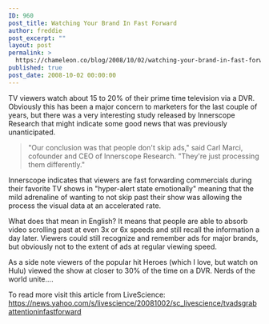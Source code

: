```yaml
---
ID: 960
post_title: Watching Your Brand In Fast Forward
author: freddie
post_excerpt: ""
layout: post
permalink: >
  https://chameleon.co/blog/2008/10/02/watching-your-brand-in-fast-forward/
published: true
post_date: 2008-10-02 00:00:00
---
```

TV viewers watch about 15 to 20% of their prime time television via a DVR. Obviously this has been a major concern to marketers for the last couple of years, but there was a very interesting study released by Innerscope Research that might indicate some good news that was previously unanticipated.
<blockquote>"Our conclusion was that people don't skip ads," said Carl Marci, cofounder and CEO of Innerscope Research. "They're just processing them differently."</blockquote>
Innerscope indicates that viewers are fast forwarding commercials during their favorite TV shows in "hyper-alert state emotionally" meaning that the mild adrenaline of wanting to not skip past their show was allowing the process the visual data at an accelerated rate.

What does that mean in English? It means that people are able to absorb video scrolling past at even 3x or 6x speeds and still recall the information a day later. Viewers could still recognize and remember ads for major brands, but obviously not to the extent of ads at regular viewing speed.

As a side note viewers of the popular hit Heroes (which I love, but watch on Hulu) viewed the show at closer to 30% of the time on a DVR. Nerds of the world unite....

To read more visit this article from LiveScience:
<a title="https://news.yahoo.com/s/livescience/20081002/sc_livescience/tvadsgrabattentioninfastforward" href="https://news.yahoo.com/s/livescience/20081002/sc_livescience/tvadsgrabattentioninfastforward" target="_blank" rel="noopener noreferrer">https://news.yahoo.com/s/livescience/20081002/sc_livescience/tvadsgrabattentioninfastforward</a>
